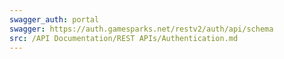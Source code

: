 ```yaml
---
swagger_auth: portal
swagger: https://auth.gamesparks.net/restv2/auth/api/schema
src: /API Documentation/REST APIs/Authentication.md
---
```


